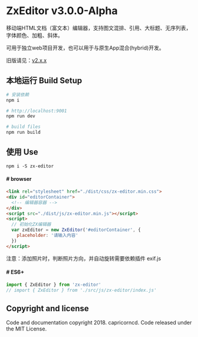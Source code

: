 # ZxEditor v3.0.0-Alpha

移动端HTML文档（富文本）编辑器，支持图文混排、引用、大标题、无序列表，字体颜色、加粗、斜体。

可用于独立web项目开发，也可以用于与原生App混合(hybrid)开发。

旧版请见：[v2.x.x](https://github.com/capricorncd/zx-editor/tree/v3.0.0-alpha)

## 本地运行 Build Setup

``` bash
# 安装依赖
npm i

# http://localhost:9001
npm run dev

# build files
npm run build
```

## 使用 Use

```
npm i -S zx-editor
```

#### # browser

```html
<link rel="stylesheet" href="./dist/css/zx-editor.min.css">
<div id="editorContainer">
  <!-- 编辑器容器 -->
</div>
<script src="./dist/js/zx-editor.min.js"></script>
<script>
  // 初始化ZX编辑器
  var zxEditor = new ZxEditor('#editorContainer', {
    placeholder: '请输入内容'
  })
</script>
```

注意：添加照片时，判断照片方向，并自动旋转需要依赖插件 exif.js

#### # ES6+

```javascript
import { ZxEditor } from 'zx-editor'
// import { ZxEditor } from './src/js/zx-editor/index.js'
```

## Copyright and license

Code and documentation copyright 2018. capricorncd. Code released under the MIT License.



